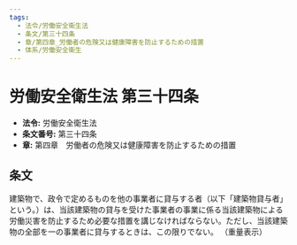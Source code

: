 ```yaml
---
tags:
  - 法令/労働安全衛生法
  - 条文/第三十四条
  - 章/第四章_労働者の危険又は健康障害を防止するための措置
  - 体系/労働安全衛生
---
```

# 労働安全衛生法 第三十四条

- **法令:** 労働安全衛生法
- **条文番号:** 第三十四条
- **章:** 第四章　労働者の危険又は健康障害を防止するための措置

## 条文
建築物で、政令で定めるものを他の事業者に貸与する者（以下「建築物貸与者」という。）は、当該建築物の貸与を受けた事業者の事業に係る当該建築物による労働災害を防止するため必要な措置を講じなければならない。ただし、当該建築物の全部を一の事業者に貸与するときは、この限りでない。
（重量表示）

